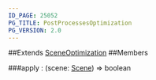 ```yaml
---
ID_PAGE: 25052
PG_TITLE: PostProcessesOptimization
PG_VERSION: 2.0
---
```




##Extends [SceneOptimization](/classes/SceneOptimization)
##Members

###apply : (scene: [Scene](/classes/Scene)) =&gt; boolean



